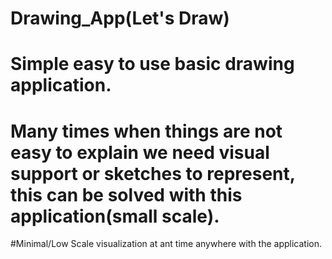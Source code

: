 # Drawing_App(Let's Draw)

# Simple easy to use basic drawing application.

# Many times when things are not easy to explain we need visual support or sketches to represent, this can be solved with this application(small scale).

#Minimal/Low Scale visualization at ant time anywhere with the application.
